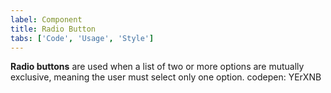 ```yaml
---
label: Component
title: Radio Button
tabs: ['Code', 'Usage', 'Style']
---
```


<page-intro>**Radio buttons** are used when a list of two or more options are mutually exclusive, meaning the user must select only one option.</page-intro>
codepen: YErXNB
<component 
    name="Breadcrumb"
    component="breadcrumb" 
    variation="breadcrumb"
    codepen="eevVxq"
    haslightversion="false"
    hasReactVersion="true"
    hasLightBackground="false"
    >
</component>